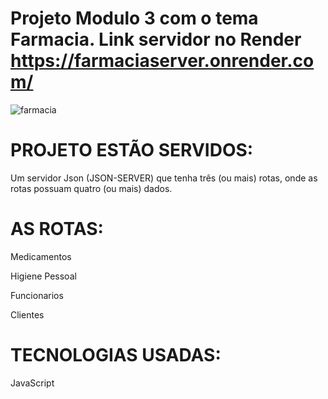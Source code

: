 # Projeto Modulo 3 com o tema Farmacia. Link servidor no Render https://farmaciaserver.onrender.com/

![farmacia](https://user-images.githubusercontent.com/112822398/211311758-1dbf0559-4fdc-40c0-9ad7-359683f77fa3.jpg)


# PROJETO ESTÃO SERVIDOS:
Um servidor Json (JSON-SERVER) que tenha três (ou mais) rotas, onde as rotas possuam quatro (ou mais) dados.


# AS ROTAS:

 Medicamentos
 
 Higiene Pessoal
 
 Funcionarios
 
 Clientes
 
 
# TECNOLOGIAS USADAS:
JavaScript


